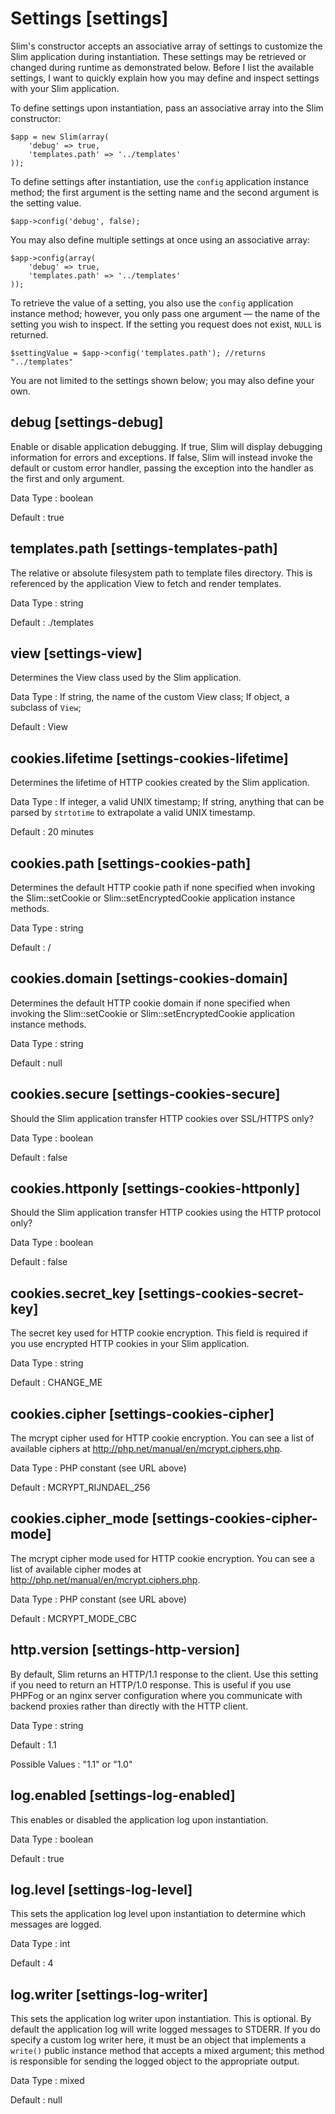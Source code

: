 # Settings [settings]

Slim's constructor accepts an associative array of settings to customize the Slim application during instantiation. These settings may be retrieved or changed during runtime as demonstrated below. Before I list the available settings, I want to quickly explain how you may define and inspect settings with your Slim application.

To define settings upon instantiation, pass an associative array into the Slim constructor:

    $app = new Slim(array(
        'debug' => true,
        'templates.path' => '../templates'
    ));

To define settings after instantiation, use the `config` application instance method; the first argument is the setting name and the second argument is the setting value.

    $app->config('debug', false);

You may also define multiple settings at once using an associative array:

    $app->config(array(
        'debug' => true,
        'templates.path' => '../templates'
    ));

To retrieve the value of a setting, you also use the `config` application instance method; however, you only pass one argument — the name of the setting you wish to inspect. If the setting you request does not exist, `NULL` is returned.

    $settingValue = $app->config('templates.path'); //returns "../templates"

You are not limited to the settings shown below; you may also define your own.

## debug [settings-debug]

Enable or disable application debugging. If true, Slim will display debugging information for errors and exceptions. If false, Slim will instead invoke the default or custom error handler, passing the exception into the handler as the first and only argument.

Data Type
:   boolean

Default
:   true

## templates.path [settings-templates-path]

The relative or absolute filesystem path to template files directory. This is referenced by the application View to fetch and render templates.

Data Type
:   string

Default
:   ./templates

## view [settings-view]

Determines the View class used by the Slim application.

Data Type
:   If string, the name of the custom View class;
    If object, a subclass of `View`;

Default
:   View

## cookies.lifetime [settings-cookies-lifetime]

Determines the lifetime of HTTP cookies created by the Slim application.

Data Type
:   If integer, a valid UNIX timestamp;
    If string, anything that can be parsed by `strtotime` to extrapolate a valid UNIX timestamp.

Default
:   20 minutes

## cookies.path [settings-cookies-path]

Determines the default HTTP cookie path if none specified when invoking the Slim::setCookie or Slim::setEncryptedCookie application instance methods.

Data Type
:   string

Default
:   /

## cookies.domain [settings-cookies-domain]

Determines the default HTTP cookie domain if none specified when invoking the Slim::setCookie or Slim::setEncryptedCookie application instance methods.

Data Type
:   string

Default
:   null

## cookies.secure [settings-cookies-secure]

Should the Slim application transfer HTTP cookies over SSL/HTTPS only?

Data Type
:   boolean

Default
:   false

## cookies.httponly [settings-cookies-httponly]

Should the Slim application transfer HTTP cookies using the HTTP protocol only?

Data Type
:   boolean

Default
:   false

## cookies.secret_key [settings-cookies-secret-key]

The secret key used for HTTP cookie encryption. This field is required if you use encrypted HTTP cookies in your Slim application.

Data Type
:   string

Default
:   CHANGE_ME

## cookies.cipher [settings-cookies-cipher]

The mcrypt cipher used for HTTP cookie encryption. You can see a list of available ciphers at http://php.net/manual/en/mcrypt.ciphers.php.

Data Type
:   PHP constant (see URL above)

Default
:   MCRYPT_RIJNDAEL_256

## cookies.cipher_mode [settings-cookies-cipher-mode]

The mcrypt cipher mode used for HTTP cookie encryption. You can see a list of available cipher modes at http://php.net/manual/en/mcrypt.ciphers.php.

Data Type
:   PHP constant (see URL above)

Default
:   MCRYPT_MODE_CBC

## http.version [settings-http-version]

By default, Slim returns an HTTP/1.1 response to the client. Use this setting if you need to return an HTTP/1.0 response. This is useful if you use PHPFog or an nginx server configuration where you communicate with backend proxies rather than directly with the HTTP client.

Data Type
:   string

Default
:   1.1

Possible Values
:   "1.1" or "1.0"

## log.enabled [settings-log-enabled] ##

This enables or disabled the application log upon instantiation.

Data Type
:   boolean

Default
:   true

## log.level [settings-log-level] ##

This sets the application log level upon instantiation to determine which messages are logged.

Data Type
:   int

Default
:   4

## log.writer [settings-log-writer] ##

This sets the application log writer upon instantiation. This is optional. By default the application log will write logged messages to STDERR. If you do specify a custom log writer here, it must be an object that implements a `write()` public instance method that accepts a mixed argument; this method is responsible for sending the logged object to the appropriate output.

Data Type
:   mixed

Default
:   null